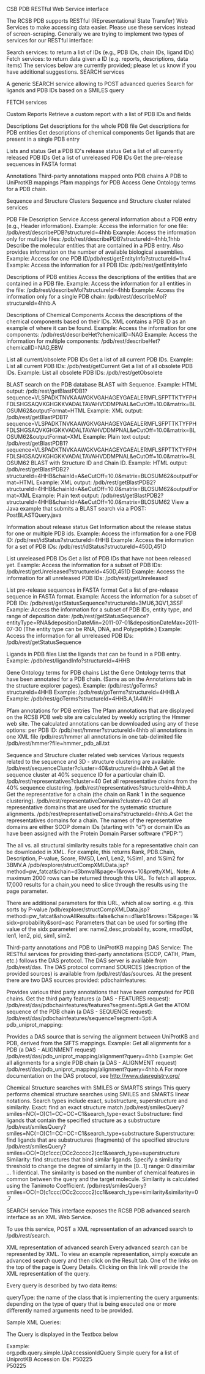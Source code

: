CSB PDB RESTful Web Service interface

The RCSB PDB supports RESTful (REpresentational State Transfer) Web Services to make accessing data easier. Please use these services instead of screen-scraping.
Generally we are trying to implement two types of services for our RESTful interface:

Search services: to return a list of IDs (e.g., PDB IDs, chain IDs, ligand IDs)
Fetch services: to return data given a ID (e.g. reports, descriptions, data items)
The services below are currently provided; please let us know if you have additional suggestions.
SEARCH services

A generic SEARCH service allowing to POST advanced queries
Search for ligands and PDB IDs based on a SMILES query
 
FETCH services

Custom Reports
Retrieve a custom report with a list of PDB IDs and fields
 
Descriptions
Get descriptions for the whole PDB file
Get descriptions for PDB entities
Get descriptions of chemical components
Get ligands that are present in a single PDB entry
 
Lists and status
Get a PDB ID's release status
Get a list of all currently released PDB IDs
Get a list of unreleased PDB IDs
Get the pre-release sequences in FASTA format
 
Annotations
Third-party annotations mapped onto PDB chains
A PDB to UniProtKB mappings
Pfam mappings for PDB
Access Gene Ontology terms for a PDB chain.
 
Sequence and Structure Clusters
Sequence and Structure cluster related services
 
PDB File Description Service
Access general information about a PDB entry (e.g., Header information).
Example: Access the information for one file: /pdb/rest/describePDB?structureId=4hhb
Example: Access the information only for multiple files: /pdb/rest/describePDB?structureId=4hhb,1hhb
Describe the molecular entities that are contained in a PDB entry. Also provides information on the number of available biological assemblies.
Example: Access for one PDB ID/pdb/rest/getEntityInfo?structureId=1hv4
Example: Access the information for all PDB IDs: /pdb/rest/getEntityInfo
 
Descriptions of PDB entities
Access the descriptions of the entities that are contained in a PDB file.
Example: Access the information for all entities in the file: /pdb/rest/describeMol?structureId=4hhb
Example: Access the information only for a single PDB chain: /pdb/rest/describeMol?structureId=4hhb.A
 
Descriptions of Chemical Components
Access the descriptions of the chemical components based on their IDs. XML contains a PDB ID as an example of where it can be found.
Example: Access the information for one components: /pdb/rest/describeHet?chemicalID=NAG
Example: Access the information for multiple components: /pdb/rest/describeHet?chemicalID=NAG,EBW
 
List all current/obsolete PDB IDs
Get a list of all current PDB IDs.
Example: List all current PDB IDs: /pdb/rest/getCurrent
Get a list of all obsolete PDB IDs.
Example: List all obsolete PDB IDs: /pdb/rest/getObsolete
 
BLAST search on the PDB database
BLAST with Sequence.
Example: HTML output: /pdb/rest/getBlastPDB1?sequence=VLSPADKTNVKAAWGKVGAHAGEYGAEALERMFLSFPTTKTYFPHFDLSHGSAQVKGHGKKVADALTAVAHVDDMPNAL&eCutOff=10.0&matrix=BLOSUM62&outputFormat=HTML
Example: XML output: /pdb/rest/getBlastPDB1?sequence=VLSPADKTNVKAAWGKVGAHAGEYGAEALERMFLSFPTTKTYFPHFDLSHGSAQVKGHGKKVADALTAVAHVDDMPNAL&eCutOff=10.0&matrix=BLOSUM62&outputFormat=XML
Example: Plain text output: /pdb/rest/getBlastPDB1?sequence=VLSPADKTNVKAAWGKVGAHAGEYGAEALERMFLSFPTTKTYFPHFDLSHGSAQVKGHGKKVADALTAVAHVDDMPNAL&eCutOff=10.0&matrix=BLOSUM62
BLAST with Structure ID and Chain ID.
Example: HTML output: /pdb/rest/getBlastPDB2?structureId=4HHB&chainId=A&eCutOff=10.0&matrix=BLOSUM62&outputFormat=HTML
Example: XML output: /pdb/rest/getBlastPDB2?structureId=4HHB&chainId=A&eCutOff=10.0&matrix=BLOSUM62&outputFormat=XML
Example: Plain text output: /pdb/rest/getBlastPDB2?structureId=4HHB&chainId=A&eCutOff=10.0&matrix=BLOSUM62
View a Java example that submits a BLAST search via a POST: PostBLASTQuery.java
 
Information about release status
Get Information about the release status for one or multiple PDB ids.
Example: Access the information for a one PDB ID: /pdb/rest/idStatus?structureId=4HHB
Example: Access the information for a set of PDB IDs: /pdb/rest/idStatus?structureId=450D,451D
 
List unreleased PDB IDs
Get a list of PDB IDs that have not been released yet.
Example: Access the information for a subset of PDB IDs: /pdb/rest/getUnreleased?structureId=450D,451D
Example: Access the information for all unreleased PDB IDs: /pdb/rest/getUnreleased
 
List pre-release sequences in FASTA format
Get a list of pre-release sequence in FASTA format.
Example: Access the information for a subset of PDB IDs: /pdb/rest/getStatusSequence?structureId=3MU6,3QV1,3SSF
Example: Access the information for a subset of PDB IDs, entity type, and range of deposition date: /pdb/rest/getStatusSequence?entityType=RNA&depositionDateMin=2011-07-01&depositionDateMax=2011-07-30 (The entity type can be RNA, DNA, and Polypeptide.)
Example: Access the information for all unreleased PDB IDs: /pdb/rest/getStatusSequence
 
Ligands in PDB files
List the ligands that can be found in a PDB entry.
Example: /pdb/rest/ligandInfo?structureId=4HHB
 
Gene Ontology terms for PDB chains
List the Gene Ontology terms that have been annotated for a PDB chain. (Same as on the Annotations tab in the structure explorer pages).
Example: /pdb/rest/goTerms?structureId=4HHB
Example: /pdb/rest/goTerms?structureId=4HHB.A
Example: /pdb/rest/goTerms?structureId=4HHB.A,1A4W.H
 
Pfam annotations for PDB entries
The Pfam annotations that are displayed on the RCSB PDB web site are calculated by weekly scripting the Hmmer web site. The calculated annotations can be downloaded using any of these options:
per PDB ID: /pdb/rest/hmmer?structureId=4hhb
all annotations in one XML file /pdb/rest/hmmer
all annotations in one tab-delimited file /pdb/rest/hmmer?file=hmmer_pdb_all.txt
 
Sequence and Structure cluster related web services
Various requests related to the sequence and 3D - structure clustering are available:
/pdb/rest/sequenceCluster?cluster=40&structureId=4hhb.A Get all the sequence cluster at 40% sequence ID for a particular chain ID.
/pdb/rest/representatives?cluster=40 Get all representative chains from the 40% sequence clustering.
/pdb/rest/representatives?structureId=4hhb.A Get the representative for a chain (the chain on Rank 1 in the sequence clustering).
/pdb/rest/representativeDomains?cluster=40 Get all representative domains that are used for the systematic structure alignments.
/pdb/rest/representativeDomains?structureId=4hhb.A Get the representatives domains for a chain.
The names of the representative domains are either SCOP domain IDs (starting with "d") or domain IDs as have been assigned with the Protein Domain Parser software ("PDP:")

The all vs. all structural similarity results table for a representative chain can be downloaded in XML. For example, this returns Rank, PDB.Chain, Description, P-value, Score, RMSD, Len1, Len2, %Sim1, and %Sim2 for 3BMV.A /pdb/explorer/structCompXMLData.jsp?method=pw_fatcat&chain=d3bmva1&page=1&rows=10&prettyXML. Note: A maximum 2000 rows can be returned through this URL. To fetch all approx. 17,000 results for a chain,you need to slice through the results using the page parameter.

There are additional parameters for this URL, which allow sorting. e.g. this sorts by P-value /pdb/explorer/structCompXMLData.jsp?method=pw_fatcat&showAllResults=false&chain=d1iarb1&rows=15&page=1&sidx=probability&sord=asc Parameters that can be used for sorting (the value of the sidx parameter) are: name2,desc,probability, score, rmsdOpt, len1, len2, pid, sim1, sim2.

 
Third-party annotations and PDB to UniProtKB mapping
DAS Service: 
The RESTful services for providing third-party annotations (SCOP, CATH, Pfam, etc.) follows the DAS protocol. The DAS server is available from /pdb/rest/das. The DAS protocol command SOURCES (description of the provided sources) is available from /pdb/rest/das/sources. At the present there are two DAS sources provided:
pdbchainfeatures:

Provides various third party annotations that have been computed for PDB chains.
Get the third party features (a DAS - FEATURES request): /pdb/rest/das/pdbchainfeatures/features?segment=5pti.A
Get the ATOM sequence of the PDB chain (a DAS - SEQUENCE request): /pdb/rest/das/pdbchainfeatures/sequence?segment=5pti.A
pdb_uniprot_mapping:

Provides a DAS source that is serving the alignment between UniProtKB and PDB, derived from the SIFTS mappings.
Example: Get all alignments for a PDB (a DAS - ALIGNMENT request) /pdb/rest/das/pdb_uniprot_mapping/alignment?query=4hhb
Example: Get all alignments for a single PDB chain (a DAS - ALIGNMENT request) /pdb/rest/das/pdb_uniprot_mapping/alignment?query=4hhb.A
For more documentation on the DAS protocol, see http://www.dasregistry.org/

 
Chemical Structure searches with SMILES or SMARTS strings
This query performs chemical structure searches using SMILES and SMARTS linear notations. 
Search types include exact, substructure, superstructure and similarity.
Exact: find an exact structure match
/pdb/rest/smilesQuery?smiles=NC(=O)C1=CC=CC=C1&search_type=exact
Substructure: find ligands that contain the specified structure as a substructure
/pdb/rest/smilesQuery?smiles=NC(=O)C1=CC=CC=C1&search_type=substructure
Superstructure: find ligands that are substructures (fragments) of the specified structure
/pdb/rest/smilesQuery?smiles=OC(=O)c1ccc(OCc2ccccc2)cc1&search_type=superstructure
Similarity: find structures that bind similar ligands.
Specify a similarity threshold to change the degree of similarity in the [0...1] range: 0 dissimilar ... 1 identical.
The similarity is based on the number of chemical features in common between the query and the target molecule. Similarity is calculated using the Tanimoto Coefficient.
/pdb/rest/smilesQuery?smiles=OC(=O)c1ccc(OCc2ccccc2)cc1&search_type=similarity&similarity=0.7
 
SEARCH service
This interface exposes the RCSB PDB advanced search interface as an XML Web Service.

To use this service, POST a XML representation of an advanced search to /pdb/rest/search.

XML representation of advanced search
Every advanced search can be represented by XML. To view an example representation, simply execute an advanced search query and then click on the Result tab. One of the links on the top of the page is Query Details. Clicking on this link will provide the XML representation of the query.

Every query is described by two data items:

queryType: the name of the class that is implementing the query
arguments: depending on the type of query that is being executed one or more differently named arguments need to be provided.
 
Sample XML Queries:

The Query is displayed in the Textbox below

Example:
<orgPdbQuery>    
    <queryType>org.pdb.query.simple.UpAccessionIdQuery</queryType>
    <description>Simple query for a list of UniprotKB Accession IDs: P50225</description>   
    <accessionIdList>P50225</accessionIdList>
</orgPdbQuery>
 

